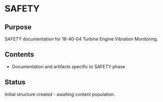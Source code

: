 # SAFETY

## Purpose
SAFETY documentation for 18-40-04 Turbine Engine Vibration Monitoring.

## Contents
- Documentation and artifacts specific to SAFETY phase

## Status
Initial structure created - awaiting content population.
